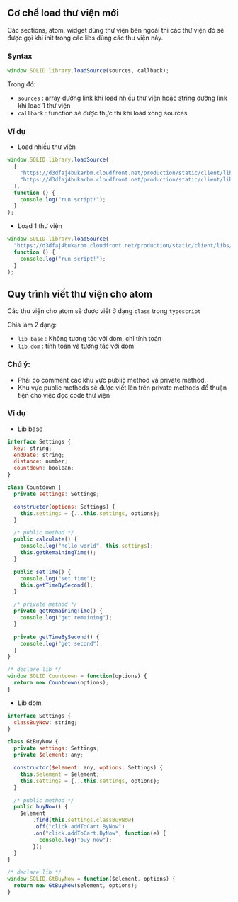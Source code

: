 ## Cơ chế load thư viện mới

Các sections, atom, widget dùng thư viện bên ngoài thì các thư viện đó sẽ được gọi khi init trong các libs dùng các thư viện này.

### Syntax

```js
window.SOLID.library.loadSource(sources, callback);
```

Trong đó:

- `sources` : array đường link khi load nhiều thư viện hoặc string đường link khi load 1 thư viện
- `callback` : function sẽ được thực thi khi load xong sources

### Ví dụ

- Load nhiều thư viện

```js
window.SOLID.library.loadSource(
  [
    "https://d3dfaj4bukarbm.cloudfront.net/production/static/client/libs/owl.carousel.min.css",
    "https://d3dfaj4bukarbm.cloudfront.net/production/static/client/libs/owl.carousel.min.js",
  ],
  function () {
    console.log("run script!");
  }
);
```

- Load 1 thư viện

```js
window.SOLID.library.loadSource(
  "https://d3dfaj4bukarbm.cloudfront.net/production/static/client/libs/owl.carousel.min.js",
  function () {
    console.log("run script!");
  }
);
```

## Quy trình viết thư viện cho atom

Các thư viện cho atom sẽ được viết ở dạng `class` trong `typescript`

Chia làm 2 dạng:

- `lib base` : Không tương tác với dom, chỉ tính toán
- `lib dom` : tính toán và tương tác với dom

### Chú ý:

- Phải có comment các khu vực public method và private method.
- Khu vực public methods sẽ được viết lên trên private methods để thuận tiện cho việc đọc code thư viện

### Ví dụ

- Lib base

```js
interface Settings {
  key: string;
  endDate: string;
  distance: number;
  countdown: boolean;
}

class Countdown {
  private settings: Settings;

  constructor(options: Settings) {
    this.settings = {...this.settings, options};
  }

  /* public method */
  public calculate() {
    console.log("hello world", this.settings);
    this.getRemainingTime();
  }

  public setTime() {
    console.log("set time");
    this.getTimeBySecond();
  }

  /* private method */
  private getRemainingTime() {
    console.log("get remaining");
  }

  private getTimeBySecond() {
    console.log("get second");
  }
}

/* declare lib */
window.SOLID.Countdown = function(options) {
  return new Countdown(options);
}
```

- Lib dom

```js
interface Settings {
  classBuyNow: string;
}

class GtBuyNow {
  private settings: Settings;
  private $element: any;

  constructor($element: any, options: Settings) {
    this.$element = $element;
    this.settings = {...this.settings, options};
  }

  /* public method */
  public buyNow() {
    $element
        .find(this.settings.classBuyNow)
        .off("click.addToCart.ByNow")
        .on("click.addToCart.ByNow", function(e) {
          console.log("buy now");
        });
  }
}

/* declare lib */
window.SOLID.GtBuyNow = function($element, options) {
  return new GtBuyNow($element, options);
}
```
